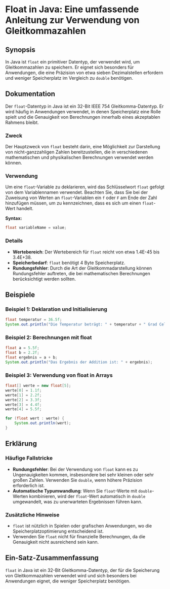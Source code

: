 <!--
Meta Description: # Float in Java: Eine umfassende Anleitung zur Verwendung von Gleitkommazahlen ## Synopsis In Java ist `float` ein primitiver Datentyp, der verwendet ...
Meta Keywords: float, von, der, die, java
-->

# Float in Java: Eine umfassende Anleitung zur Verwendung von Gleitkommazahlen

## Synopsis
In Java ist `float` ein primitiver Datentyp, der verwendet wird, um Gleitkommazahlen zu speichern. Er eignet sich besonders für Anwendungen, die eine Präzision von etwa sieben Dezimalstellen erfordern und weniger Speicherplatz im Vergleich zu `double` benötigen.

## Dokumentation
Der `float`-Datentyp in Java ist ein 32-Bit IEEE 754 Gleitkomma-Datentyp. Er wird häufig in Anwendungen verwendet, in denen Speicherplatz eine Rolle spielt und die Genauigkeit von Berechnungen innerhalb eines akzeptablen Rahmens bleibt. 

### Zweck
Der Hauptzweck von `float` besteht darin, eine Möglichkeit zur Darstellung von nicht-ganzzahligen Zahlen bereitzustellen, die in verschiedenen mathematischen und physikalischen Berechnungen verwendet werden können.

### Verwendung
Um eine `float`-Variable zu deklarieren, wird das Schlüsselwort `float` gefolgt von dem Variablennamen verwendet. Beachten Sie, dass Sie bei der Zuweisung von Werten an `float`-Variablen ein `f` oder `F` am Ende der Zahl hinzufügen müssen, um zu kennzeichnen, dass es sich um einen `float`-Wert handelt.

**Syntax:**
```java
float variableName = value;
```

### Details
- **Wertebereich**: Der Wertebereich für `float` reicht von etwa 1.4E-45 bis 3.4E+38.
- **Speicherbedarf**: `float` benötigt 4 Byte Speicherplatz.
- **Rundungsfehler**: Durch die Art der Gleitkommadarstellung können Rundungsfehler auftreten, die bei mathematischen Berechnungen berücksichtigt werden sollten.

## Beispiele
### Beispiel 1: Deklaration und Initialisierung
```java
float temperatur = 36.5f;
System.out.println("Die Temperatur beträgt: " + temperatur + " Grad Celsius.");
```

### Beispiel 2: Berechnungen mit float
```java
float a = 5.5f;
float b = 2.2f;
float ergebnis = a + b;
System.out.println("Das Ergebnis der Addition ist: " + ergebnis);
```

### Beispiel 3: Verwendung von float in Arrays
```java
float[] werte = new float[5];
werte[0] = 1.1f;
werte[1] = 2.2f;
werte[2] = 3.3f;
werte[3] = 4.4f;
werte[4] = 5.5f;

for (float wert : werte) {
    System.out.println(wert);
}
```

## Erklärung
### Häufige Fallstricke
- **Rundungsfehler**: Bei der Verwendung von `float` kann es zu Ungenauigkeiten kommen, insbesondere bei sehr kleinen oder sehr großen Zahlen. Verwenden Sie `double`, wenn höhere Präzision erforderlich ist.
- **Automatische Typumwandlung**: Wenn Sie `float`-Werte mit `double`-Werten kombinieren, wird der `float`-Wert automatisch in `double` umgewandelt, was zu unerwarteten Ergebnissen führen kann.

### Zusätzliche Hinweise
- `float` ist nützlich in Spielen oder grafischen Anwendungen, wo die Speicherplatzoptimierung entscheidend ist.
- Verwenden Sie `float` nicht für finanzielle Berechnungen, da die Genauigkeit nicht ausreichend sein kann.

## Ein-Satz-Zusammenfassung
`float` in Java ist ein 32-Bit Gleitkomma-Datentyp, der für die Speicherung von Gleitkommazahlen verwendet wird und sich besonders bei Anwendungen eignet, die weniger Speicherplatz benötigen.